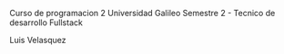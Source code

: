 Curso de programacion 2
Universidad Galileo 
Semestre 2 - Tecnico de desarrollo Fullstack

Luis Velasquez
